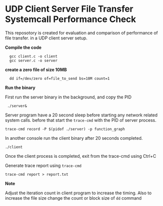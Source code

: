 
# UDP Client Server File Transfer Systemcall Performance Check

This reposotory is created for evaluation and comparison of performance of file transfer.
in a UDP client server setup. 

**Compile the code**
```
  gcc client.c -o client
  gcc server.c -o server
```
**create a zero file of size 10MB**
```
  dd if=/dev/zero of=file_to_send bs=10M count=1
```
**Run the binary**

First run the server binary in the background, and copy the PID
```
 ./server&
 ```
 Server program have a 20 second sleep before starting any network related system calls.
 before that start the ``trace-cmd`` with the PID of server process.
 ```
 trace-cmd record -P $(pidof ./server) -p function_graph
 ```
 In another console run the client binary after 20 seconds completed.

 ```
 ./client
 ```
 Once the client process is completed, exit from the trace-cmd using Ctrl+C

 Generate trace report using ``trace-cmd``
 ```
 trace-cmd report > report.txt
 ```

**Note**

Adjust the iteration count in client program to increase the timing. Also to increase the file size change the count or block size of ``dd`` command
